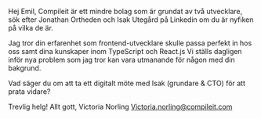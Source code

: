 Hej Emil,
Compileit är ett mindre bolag som är grundat av två utvecklare, sök efter Jonathan Ortheden och Isak Utegård på Linkedin om du är nyfiken på vilka de är.

Jag tror din erfarenhet som frontend-utvecklare skulle passa perfekt in hos oss samt dina kunskaper inom TypeScript och React.js Vi ställs dagligen inför nya problem som jag tror kan vara utmanande för någon med din bakgrund.

Vad säger du om att ta ett digitalt möte med Isak (grundare & CTO) för att prata vidare?

Trevlig helg!
Allt gott, Victoria Norling
Victoria.norling@compileit.com
